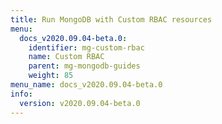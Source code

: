 ```yaml
---
title: Run MongoDB with Custom RBAC resources
menu:
  docs_v2020.09.04-beta.0:
    identifier: mg-custom-rbac
    name: Custom RBAC
    parent: mg-mongodb-guides
    weight: 85
menu_name: docs_v2020.09.04-beta.0
info:
  version: v2020.09.04-beta.0
---
```



